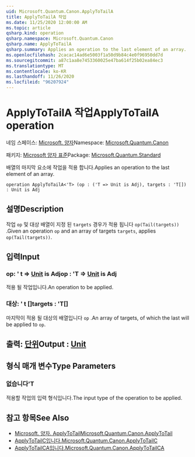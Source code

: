 ```yaml
---
uid: Microsoft.Quantum.Canon.ApplyToTailA
title: ApplyToTailA 작업
ms.date: 11/25/2020 12:00:00 AM
ms.topic: article
qsharp.kind: operation
qsharp.namespace: Microsoft.Quantum.Canon
qsharp.name: ApplyToTailA
qsharp.summary: Applies an operation to the last element of an array.
ms.openlocfilehash: 2cacac14ad6e5003f1a50d9b84c4e0f96950dd7d
ms.sourcegitcommit: a87c1aa8e7453360025e47ba614f25b02ea84ec3
ms.translationtype: MT
ms.contentlocale: ko-KR
ms.lasthandoff: 11/26/2020
ms.locfileid: "96207924"
---
```

# <a name="applytotaila-operation"></a><span data-ttu-id="a7583-102">ApplyToTailA 작업</span><span class="sxs-lookup"><span data-stu-id="a7583-102">ApplyToTailA operation</span></span>

<span data-ttu-id="a7583-103">네임 스페이스: [Microsoft. 양자](xref:Microsoft.Quantum.Canon)</span><span class="sxs-lookup"><span data-stu-id="a7583-103">Namespace: [Microsoft.Quantum.Canon](xref:Microsoft.Quantum.Canon)</span></span>

<span data-ttu-id="a7583-104">패키지: [Microsoft 양자 표준](https://nuget.org/packages/Microsoft.Quantum.Standard)</span><span class="sxs-lookup"><span data-stu-id="a7583-104">Package: [Microsoft.Quantum.Standard](https://nuget.org/packages/Microsoft.Quantum.Standard)</span></span>


<span data-ttu-id="a7583-105">배열의 마지막 요소에 작업을 적용 합니다.</span><span class="sxs-lookup"><span data-stu-id="a7583-105">Applies an operation to the last element of an array.</span></span>

```qsharp
operation ApplyToTailA<'T> (op : ('T => Unit is Adj), targets : 'T[]) : Unit is Adj
```


## <a name="description"></a><span data-ttu-id="a7583-106">설명</span><span class="sxs-lookup"><span data-stu-id="a7583-106">Description</span></span>

<span data-ttu-id="a7583-107">작업 `op` 및 대상 배열이 지정 된 `targets` 경우가 적용 됩니다 `op(Tail(targets))` .</span><span class="sxs-lookup"><span data-stu-id="a7583-107">Given an operation `op` and an array of targets `targets`, applies `op(Tail(targets))`.</span></span>

## <a name="input"></a><span data-ttu-id="a7583-108">입력</span><span class="sxs-lookup"><span data-stu-id="a7583-108">Input</span></span>

### <a name="op--t--unit--is-adj"></a><span data-ttu-id="a7583-109">op: ' t => [Unit](xref:microsoft.quantum.lang-ref.unit)  is Adj</span><span class="sxs-lookup"><span data-stu-id="a7583-109">op : 'T => [Unit](xref:microsoft.quantum.lang-ref.unit)  is Adj</span></span>

<span data-ttu-id="a7583-110">적용 될 작업입니다.</span><span class="sxs-lookup"><span data-stu-id="a7583-110">An operation to be applied.</span></span>


### <a name="targets--t"></a><span data-ttu-id="a7583-111">대상: ' t []</span><span class="sxs-lookup"><span data-stu-id="a7583-111">targets : 'T[]</span></span>

<span data-ttu-id="a7583-112">마지막이 적용 될 대상의 배열입니다 `op` .</span><span class="sxs-lookup"><span data-stu-id="a7583-112">An array of targets, of which the last will be applied to `op`.</span></span>



## <a name="output--unit"></a><span data-ttu-id="a7583-113">출력: [단위](xref:microsoft.quantum.lang-ref.unit)</span><span class="sxs-lookup"><span data-stu-id="a7583-113">Output : [Unit](xref:microsoft.quantum.lang-ref.unit)</span></span>



## <a name="type-parameters"></a><span data-ttu-id="a7583-114">형식 매개 변수</span><span class="sxs-lookup"><span data-stu-id="a7583-114">Type Parameters</span></span>

### <a name="t"></a><span data-ttu-id="a7583-115">없습니다</span><span class="sxs-lookup"><span data-stu-id="a7583-115">'T</span></span>

<span data-ttu-id="a7583-116">적용할 작업의 입력 형식입니다.</span><span class="sxs-lookup"><span data-stu-id="a7583-116">The input type of the operation to be applied.</span></span>

## <a name="see-also"></a><span data-ttu-id="a7583-117">참고 항목</span><span class="sxs-lookup"><span data-stu-id="a7583-117">See Also</span></span>

- [<span data-ttu-id="a7583-118">Microsoft. 양자. ApplyToTail</span><span class="sxs-lookup"><span data-stu-id="a7583-118">Microsoft.Quantum.Canon.ApplyToTail</span></span>](xref:Microsoft.Quantum.Canon.ApplyToTail)
- [<span data-ttu-id="a7583-119">ApplyToTailC입니다.</span><span class="sxs-lookup"><span data-stu-id="a7583-119">Microsoft.Quantum.Canon.ApplyToTailC</span></span>](xref:Microsoft.Quantum.Canon.ApplyToTailC)
- [<span data-ttu-id="a7583-120">ApplyToTailCA입니다.</span><span class="sxs-lookup"><span data-stu-id="a7583-120">Microsoft.Quantum.Canon.ApplyToTailCA</span></span>](xref:Microsoft.Quantum.Canon.ApplyToTailCA)